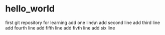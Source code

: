 # hello_world
first git repository for learning
add one line\n
add second line
add third line
add fourth line
add fifth line
add fivth line
add six line
